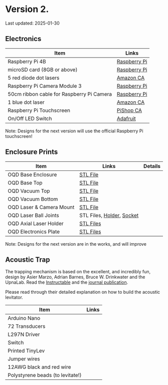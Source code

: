 
# Version 2.

Last updated: 2025-01-30

## Electronics

| Item                                      | Links                                                                                                                                                                    |
| ----------------------------------------- | ------------------------------------------------------------------------------------------------------------------------------------------------------------------------ |
| Raspberry Pi 4B                           | [Raspberry Pi](https://www.raspberrypi.com/products/raspberry-pi-4-model-b/)                                                                                             |
| microSD card (8GB or above)               | [Raspberry Pi](https://www.raspberrypi.com/products/sd-cards/)                                                                                                           |
| 5 red diode dot lasers                    | [Amazon CA](https://www.amazon.ca/dp/B07XLDKW8R?ref=ppx_yo2ov_dt_b_fed_asin_title)                                                                                       |
| Raspberry Pi Camera Module 3              | [Raspberry Pi](https://www.raspberrypi.com/products/camera-module-3/)                                                                                                    |
| 50cm ribbon cable for Raspberry Pi Camera | [Raspberry Pi](https://www.raspberrypi.com/products/camera-cable/)                                                                                                       |
| 1 blue dot laser                          | [Amazon CA](https://www.amazon.ca/dp/B07B912MKK?ref=ppx_yo2ov_dt_b_fed_asin_title)                                                                                       |
| Raspberry Pi Touchscreen                  | [PiShop CA](https://www.pishop.ca/product/8inch-capacitive-touch-display-wide-color-gamut-1280-800-optical-bonding-toughened-glass-panel-hdmi-type-c-display-interface/) |
| On/Off LED Switch                         | [Adafruit](https://www.adafruit.com/product/915)                                                                                                                         |

 Note: Designs for the next version will use the official Raspberry Pi touchscreen! 

## Enclosure Prints

| Item                     | Links                                                                                     | Details |
| ------------------------ | ----------------------------------------------------------------------------------------- | ------- |
| OQD Base Enclosure       | [STL File](../design/objects/oqd-enclosure-base.stl)                                      |         |
| OQD Base Top             | [STL File](../design/objects/oqd-enclosure-top-lid.stl)                                   |         |
| OQD Vacuum Top           | [STL File](../design/objects/vacuum-top.stl)                                              |         |
| OQD Vacuum Bottom        | [STL File](../design/objects/vacuum-bottom.stl)                                           |         |
| OQD Laser & Camera Mount | [STL File](../design/objects/camera-laser-rack.stl)                                       |         |
| OQD Laser Ball Joints    | STL Files, [Holder](../design/objects/joint1.stl), [Socket](../design/objects/joint2.stl) |         |
| OQD Axial Laser Holder   | [STL Files](../design/objects/side-laser-holder.stl)                                      |         |
| OQD Electronics Plate    | [STL Files](../design/objects/electronics-plate.stl)                                      |         |

Note: Designs for the next version are in the works, and will improve 

## Acoustic Trap

The trapping mechanism is based on the excellent, and incredibly fun, 
design by Asier Marzo, Adrian Barnes, Bruce W. Drinkwater and the UpnaLab.
Read the [Instructable](https://www.instructables.com/Acoustic-Levitator/) 
and the [journal publication](https://doi.org/10.1063/1.4989995).

Please read through their detailed explanation on how to build the acoustic levitator.

| Item                             | Links |
| -------------------------------- | ----- |
| Arduino Nano                     |       |
| 72 Transducers                   |       |
| L297N Driver                     |       |
| Switch                           |       |
| Printed TinyLev                  |       |
| Jumper wires                     |       |
| 12AWG black and red wire         |       |
| Polystyrene beads (to levitate!) |       |
